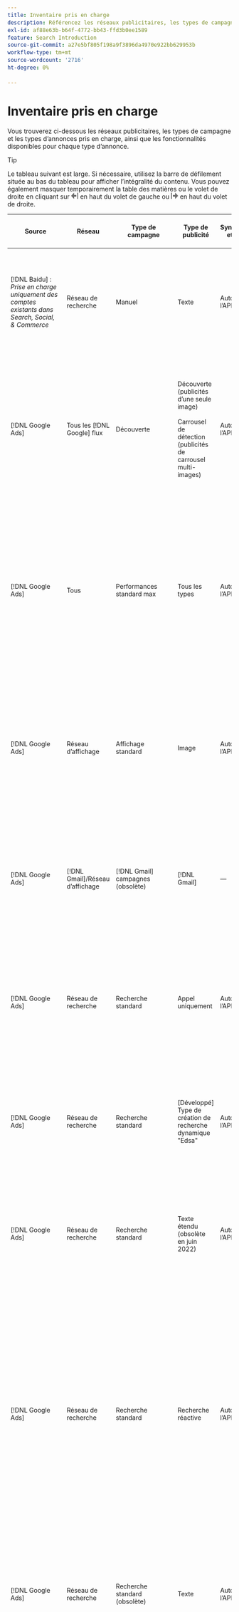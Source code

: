 ```yaml
---
title: Inventaire pris en charge
description: Référencez les réseaux publicitaires, les types de campagne et les types d’annonces pris en charge.
exl-id: af88e63b-b64f-4772-bb43-ffd3b0ee1589
feature: Search Introduction
source-git-commit: a27e5bf805f198a9f3896da4970e922bb629953b
workflow-type: tm+mt
source-wordcount: '2716'
ht-degree: 0%

---
```


# Inventaire pris en charge

Vous trouverez ci-dessous les réseaux publicitaires, les types de campagne et les types d’annonces pris en charge, ainsi que les fonctionnalités disponibles pour chaque type d’annonce.

>[!TIP]
>
>Le tableau suivant est large. Si nécessaire, utilisez la barre de défilement située au bas du tableau pour afficher l’intégralité du contenu. Vous pouvez également masquer temporairement la table des matières ou le volet de droite en cliquant sur ![Masquer le volet de gauche](/help/search-social-commerce/assets/hide-left-pane.png "Masquer le volet de gauche") en haut du volet de gauche ou ![Masquer le volet droit](/help/search-social-commerce/assets/hide-right-pane.png "Masquer le volet droit") en haut du volet de droite.

| Source | Réseau | Type de campagne | Type de publicité | Synchronisation et affichage | Créer/modifier | Suivi[^1] | Optimiser | Rapport[^2] | Prise en charge d’Adobe Analytics[^3] |
|----|----|----|----|----|----|----|----|----|----|
| [!DNL Baidu] : *Prise en charge uniquement des comptes existants dans Search, Social, &amp; Commerce* | Réseau de recherche | Manuel | Texte | Automatique via l’API | Utilisation des [ vues de gestion de campagne ](/help/search-social-commerce/campaign-management/campaigns/campaign-management-options.md) et des [bulksheet](/help/search-social-commerce/campaign-management/bulksheets/bulksheet-about.md) | Oui | Campagnes avec stratégie d&#39;offre CPC manuelle uniquement | Données au niveau de la publicité | Données Analytics vers Search, Social et Commerce<br><br>Données au niveau de l’annonce de Search, Social, &amp; Commerce vers Analytics |
| [!DNL Google Ads] | Tous les [!DNL Google] flux | Découverte | Découverte (publicités d’une seule image)<br><br>Carrousel de détection (publicités de carrousel multi-images) | Automatique via l’API | — | Oui | Dans les portefeuilles hybrides, seules les cibles <br><br>Offres et stratégie d’offre sont définies au niveau de la campagne, ainsi que les budgets de campagne, selon le type d’optimisation. | Données au niveau de la publicité | Données au niveau de la publicité pour Search, Social et Commerce [ à l’aide du code de suivi AMO ID mis à niveau ](/help/integrations/analytics/ids.md#amo-id-formats)[^4]<br><br>Données au niveau de la publicité de Search, Social et Commerce vers Analytics |
| [!DNL Google Ads] | Tous | Performances standard max | Tous les types | Automatique via l’API | Créez/modifiez une campagne et téléchargez des ressources publicitaires dans les paramètres de campagne dans [!UICONTROL Campaigns] > [!UICONTROL Campaigns]<br><br>Seuls les paramètres requis sont disponibles. Pour les paramètres facultatifs et les groupes de liste, connectez-vous à l’éditeur [!DNL [!DNL Google Ads] Ads]. | Oui | Dans les portefeuilles hybrides, seules les cibles de stratégie d’offre <br><br>sont définies au niveau de la campagne, avec les budgets de campagne. | Les données au niveau de la campagne <br><br>Les données pour répertorier les groupes ne sont pas disponibles et le réseau publicitaire ne fournit pas de données au niveau de la publicité. | Données Analytics vers Search, Social et Commerce<br><br>Données de niveau Campaign de Search, Social et Commerce vers Analytics. Nécessite le [code de suivi AMO ID](/help/integrations/analytics/ids.md#amo-id-formats) mis à niveau. |
| [!DNL Google Ads] | Réseau d’affichage | Affichage standard | Image | Automatique via l’API | Modifier l’URL et l’état uniquement à l’aide de [bulksheet](/help/search-social-commerce/campaign-management/bulksheets/bulksheet-about.md) | Oui, lorsque vous ajoutez manuellement des balises de suivi des clics aux modèles de suivi dans le réseau publicitaire. | — | Données au niveau de la publicité, mais pas de données d’affichage publicitaire | Données Analytics vers Search, Social et Commerce<br><br>Données au niveau de la publicité de Search, Social, &amp; Commerce vers Analytics, mais pas de données d’affichage publicitaire |
| [!DNL Google Ads] | [!DNL Gmail]/Réseau d’affichage | [!DNL Gmail] campagnes (obsolète) | [!DNL Gmail] | — | — | — | — | Données héritées au niveau de la campagne uniquement | Données Analytics héritées dans Search, Social et Commerce<br><br>Données héritées au niveau de la campagne de Search, Social et Commerce vers Analytics |
| [!DNL Google Ads] | Réseau de recherche | Recherche standard | Appel uniquement | Automatique via l’API | Utilisation de [ vues de gestion de campagne ](/help/search-social-commerce/campaign-management/campaigns/campaign-management-options.md) | Oui, en utilisant le modèle de suivi et le suffixe de la page d’entrée au niveau du compte ou en les ajoutant manuellement au niveau de l’annonce dans [!DNL [!DNL Google Ads] Ads] Manager | — | Impressions et clics au niveau du groupe publicitaire uniquement à partir du réseau publicitaire ; aucune recette | — |
| [!DNL Google Ads] | Réseau de recherche | Recherche standard | \[Développé\] Type de création de recherche dynamique &quot;Edsa&quot; | Automatique via l’API | Utilisation des [ vues de gestion de campagne ](/help/search-social-commerce/campaign-management/campaigns/campaign-management-options.md) et des [bulksheet](/help/search-social-commerce/campaign-management/bulksheets/bulksheet-about.md) | Oui | Oui<br><br>Pour les groupes publicitaires lorsque la campagne spécifie un domaine de site web ; dans le cas contraire, pour les cibles de recherche dynamique. | Données au niveau de la campagne et du groupe publicitaire <br><br>Le réseau publicitaire ne fournit pas de données au niveau de la publicité. | Données Analytics vers Search, Social et Commerce<br><br>Données de campagne et de groupe publicitaire de Search, Social et Commerce vers Analytics |
| [!DNL Google Ads] | Réseau de recherche | Recherche standard | Texte étendu (obsolète en juin 2022) | Automatique via l’API | Suppression uniquement à l’aide des [vues de gestion de campagne](/help/search-social-commerce/campaign-management/campaigns/campaign-management-options.md), des [feuilles d’envoi groupées](/help/search-social-commerce/campaign-management/bulksheets/bulksheet-about.md) et des [flux de gestion d’inventaire](/help/search-social-commerce/campaign-management/inventory-feeds/inventory-feeds-about.md) | Oui | — | Données au niveau de la publicité | Données Analytics vers Search, Social et Commerce<br><br>Données au niveau de l’annonce de Search, Social, &amp; Commerce vers Analytics |
| [!DNL Google Ads] | Réseau de recherche | Recherche standard | Recherche réactive | Automatique via l’API | Utilisation de [ vues de gestion de campagne ](/help/search-social-commerce/campaign-management/campaigns/campaign-management-options.md), [bulksheet](/help/search-social-commerce/campaign-management/bulksheets/bulksheet-about.md) et [flux de gestion d’inventaire](/help/search-social-commerce/campaign-management/inventory-feeds/inventory-feeds-about.md) | Oui | Oui | Données au niveau de la publicité pour tous les éléments de publicité disponibles<br><br><b>Remarque : </b> [!DNL [!DNL Google Ads] Ads] ne fournit pas de données sur les combinaisons de texte affichées en tant que publicités, en dehors de ses éditeurs natifs. Pour plus d’informations sur la création de rapports pour chaque combinaison de texte, consultez la documentation [[!DNL [!DNL Google Ads] Publicités]](https://support.google.com/google-ads/answer/7684791). | Données Analytics vers Search, Social et Commerce<br><br>Données au niveau de l’annonce de Search, Social, &amp; Commerce vers Analytics |
| [!DNL Google Ads] | Réseau de recherche | Recherche standard (obsolète) | Texte | Automatique via l’API | Modifications de l’état des publicités existantes uniquement à l’aide de [bulksheet](/help/search-social-commerce/campaign-management/bulksheets/bulksheet-about.md) | Oui | Oui | Données au niveau de la publicité | Données Analytics vers Search, Social et Commerce<br><br>Données au niveau de l’annonce de Search, Social, &amp; Commerce vers Analytics |
| [!DNL Google Ads] | Réseau de recherche | Recherche standard | <i>Extension de publicité :</i><br><br>Lien de site (niveau compte, campagne et groupe publicitaire) | Automatique via l’API | Utilisation des [ vues de gestion de campagne ](/help/search-social-commerce/campaign-management/campaigns/campaign-management-options.md) et des [bulksheet](/help/search-social-commerce/campaign-management/bulksheets/bulksheet-about.md) | —<br><br>Les liens de site ont un champ &quot;Modèle de suivi&quot;, mais Search, Social et Commerce mappe les clics et les conversions qui en résultent sur le mot-clé associé, et non sur le lien de site individuel. | — Search, Social et Commerce ne s’optimise pas pour le lien de site. Au lieu de cela, il optimise le mot-clé associé à la publicité dans laquelle le lien de site est inclus. | —<br><br>Les données du mot-clé associé sont disponibles. Dans [!DNL Google Ads], vous pouvez voir les données de performances au niveau du lien de site sur l’onglet [!DNL Campaigns] > [!DNL Ad Extensions] .<br><br>Pour voir les conversions individuelles générées par un clic sur un lien de site, générez un [rapport de transaction](/help/search-social-commerce/reports/management/basic-advanced/transaction-report.md). La valeur de colonne [!UICONTROL Link Type] pour un lien de site est <code>sl:&lt;texte lien de site></code>, par exemple sl:Voir Offres actives. | Données du mot-clé associé uniquement de Search, Social, &amp; Commerce vers Analytics |
| [!DNL Google Ads] | Réseau de recherche | Recherche standard | <i>Autres extensions de publicité : </i><br><br>Callout extension<br><br>Location extension<br><br>Phone extension | Automatique via l’API | Gérez les extensions de légende et de téléphone à l’aide des [vues de gestion de campagne](/help/search-social-commerce/campaign-management/campaigns/campaign-management-options.md).<br><br>Les extensions d’emplacement ne sont pas disponibles ; les associations d’extension d’emplacement existantes sont synchronisées, mais peuvent uniquement être supprimées. | —<br><br>Les liens de site ont un champ &quot;Modèle de suivi&quot;, mais Search, Social et Commerce mappe les clics et les conversions qui en résultent sur le mot-clé associé, et non sur le lien de site individuel.<br><br>Les autres types d’extensions d’annonces n’ont pas d’URL à suivre et Search, Social et Commerce ne peuvent pas leur mapper des données de conversion. | — | —<br><br>[!DNL Google Ads] mappe les clics sur une extension de publicité au mot-clé associé à la publicité dans laquelle l’extension est incluse.<br><br>Les données de clic ou de coût au niveau de l’extension ne sont pas disponibles dans Search, Social et Commerce. Dans [!DNL Google Ads], vous pouvez afficher les données de coût et de clic au niveau de l’extension sur l’onglet [!DNL Campaigns] > [!DNL Ad Extensions] .<br><br>Pour voir quelles conversions individuelles ont résulté d’un clic sur un lien de site, générez un [rapport de transaction](/help/search-social-commerce/reports/management/basic-advanced/transaction-report.md). La colonne [!UICONTROL Link Type] d’un lien de site est <code>sl:&lt;texte du lien de site></code>, par exemple sl:Voir Offres actives. | Données du mot-clé associé uniquement de Search, Social, &amp; Commerce vers Analytics |
| [!DNL Google Ads] | Réseau commercial | shopping standard | Shopping produit (type créatif &quot;Produit&quot;) | Automatique via l’API | La copie de la publicité est générée automatiquement pour les groupes de produits du groupe. Modifiez l’état de la publicité uniquement à l’aide des [feuilles d’envoi groupées](/help/search-social-commerce/campaign-management/bulksheets/bulksheet-about.md) et des [flux de gestion de l’inventaire](/help/search-social-commerce/campaign-management/inventory-feeds/inventory-feeds-about.md)<br><br>Vous pouvez créer des campagnes parentes, des groupes publicitaires et des groupes de produits, et modifiez uniquement leur état à l’aide des [vues de gestion de campagne](/help/search-social-commerce/campaign-management/campaigns/campaign-management-options.md), des [feuilles d’envoi groupées](/help/search-social-commerce/campaign-management/bulksheets/bulksheet-about.md) et des [flux de gestion de l’inventaire](/help/search-social-commerce/campaign-management/inventory-feeds/inventory-feeds-about.md)}. | Oui, lorsque vous ajoutez manuellement des balises de suivi des clics aux modèles de suivi dans le réseau publicitaire. | Oui | Les données au niveau des campagnes, des groupes publicitaires et des groupes de produits [!DNL Google Ads] ne fournissent pas de données de performances au niveau des publicités pour les campagnes d’achat. | Données Analytics vers Search, Social et Commerce<br><br>Campaign -, données de groupe publicitaire et données de groupe de produits de Search, Social et Commerce vers Analytics |
| [!DNL Google Ads] | [!DNL YouTube] | Vidéo | Vidéo | Nécessite [opt-in](/help/search-social-commerce/tools/sync-inventory.md) ; via API<br><br>Informations de base sur la publicité uniquement, sans miniatures | — | Oui, lorsque vous ajoutez manuellement des balises de suivi des clics aux modèles de suivi dans le réseau publicitaire. | Campagnes avec la stratégie d’offre [!UICONTROL Maximize Conversions] dans les portefeuilles hybrides uniquement<br><br>Le portfolio hybride ne doit inclure que [!DNL YouTube] campagnes. | Données au niveau de la campagne et du groupe publicitaire <br><br>Le réseau publicitaire ne fournit pas de données au niveau de la publicité. | Données Analytics vers Search, Social et Commerce<br><br>Données de campagne et de groupe publicitaire de Search, Social et Commerce vers Analytics |
| [!DNL Microsoft Advertising] | Tous | Performances standard max | Tous les types | Automatique via l’API | Créez/modifiez des campagnes dans [!UICONTROL Campaigns] > [!UICONTROL Campaigns]. | Oui | Dans les portefeuilles hybrides, seules les cibles de stratégie d’offre <br><br>sont définies au niveau de la campagne, avec les budgets de campagne. | Données au niveau de la campagne<br><br>Le réseau publicitaire ne fournit pas de données au niveau de la publicité. | — |
| [!DNL Microsoft Advertising] | Réseau d’audience | Types de campagne d’audience :<br><br>&quot;[!UICONTROL Audience (image)]&quot; et &quot;[!UICONTROL Audience] (flux)&quot;) | Responsive<br><br>Inclut des publicités basées sur des images et des publicités basées sur des flux de produits pour le réseau d’audience uniquement | Automatique via l’API | Utilisation des [ vues de gestion de campagne ](/help/search-social-commerce/campaign-management/campaigns/campaign-management-options.md) et des [bulksheet](/help/search-social-commerce/campaign-management/bulksheets/bulksheet-about.md) | Oui | Amélioration des campagnes CPC (eCPC) ; campagnes avec la stratégie d&#39;offre [!UICONTROL Maximize Conversions] dans les portefeuilles hybrides | Données au niveau de la publicité | Données Analytics vers Search, Social et Commerce<br><br>Données au niveau de l’annonce de Search, Social, &amp; Commerce vers Analytics |
| [!DNL Microsoft Advertising] | Réseau d’audience | [!UICONTROL Audience Video] | Responsive | Automatique via l’API | Vous pouvez créer des campagnes et des groupes publicitaires parents à l’aide des [vues de gestion de campagne](/help/search-social-commerce/campaign-management/campaigns/campaign-management-options.md). | Oui | Oui pour les campagnes CPC (eCPC) améliorées<br><br>Non disponible pour les campagnes CPM | Données au niveau de la publicité | Données Analytics vers Search, Social et Commerce<br><br>Données au niveau de l’annonce de Search, Social, &amp; Commerce vers Analytics |
| [!DNL Microsoft Advertising] | Réseau d’audience | [!UICONTROL Audience CTV Video] | Responsive | Automatique via l’API | Vous pouvez créer des campagnes et des groupes publicitaires parents à l’aide des [vues de gestion de campagne](/help/search-social-commerce/campaign-management/campaigns/campaign-management-options.md). | Oui | Oui pour les campagnes CPC (eCPC) améliorées<br><br>Non disponible pour les campagnes CPM | Données au niveau de la publicité | Données Analytics vers Search, Social et Commerce<br><br>Données au niveau de l’annonce de Search, Social, &amp; Commerce vers Analytics |
| [!DNL Microsoft Advertising] | Réseau d’audience | Rechercher | Publicités textuelles étendues avec &quot;[!DNL Prefer Audience Ad Format]&quot; sélectionné | Automatique via l’API | Utilisation de [vues de gestion de campagne](/help/search-social-commerce/campaign-management/campaigns/campaign-management-options.md)<br><br>Aucune prise en charge pour les extensions d’image | Oui | Oui | Données au niveau de la publicité | Données Analytics vers Search, Social et Commerce<br><br>Données au niveau de l’annonce de Search, Social, &amp; Commerce vers Analytics |
| [!DNL Microsoft Advertising] | Audience et réseaux de recherche | Campagnes d&#39;achat pour les marques : <br><br>Brand Shopping : utilise la stratégie d&#39;offre [!UICONTROL Manual CPC]<br><br>Promotions de marque : utilise la stratégie d&#39;offre [!UICONTROL Cost per Sale] | Produit | Automatique via l’API | Vous pouvez créer la campagne parente, le groupe d’annonces et les groupes de produits à l’aide des [vues de gestion de campagne](/help/search-social-commerce/campaign-management/campaigns/campaign-management-options.md). | Oui | Non | Données au niveau du groupe de produits | Données Analytics vers Search, Social et Commerce<br><br>Données au niveau du groupe de produits de Search, Social et Commerce vers Analytics |
| [!DNL Microsoft Advertising] | [!DNL Microsoft Store] | Publicité de magasin | Produit | Automatique via l’API | Vous pouvez créer la campagne parente, le groupe d’annonces et les groupes de produits à l’aide des [vues de gestion de campagne](/help/search-social-commerce/campaign-management/campaigns/campaign-management-options.md). | Oui | Oui pour les campagnes [!UICONTROL Manual CPC]. <br><br>Non disponible pour les campagnes [!UICONTROL Manual CPA]. | Données au niveau du groupe de produits | Données Analytics vers Search, Social et Commerce<br><br>Données au niveau du groupe de produits de Search, Social et Commerce vers Analytics |
| [!DNL Microsoft Advertising] | Réseau de recherche | Rechercher | \[Développé\] Recherche dynamique | Automatique via l’API | Utilisation des [ vues de gestion de campagne ](/help/search-social-commerce/campaign-management/campaigns/campaign-management-options.md) et des [bulksheet](/help/search-social-commerce/campaign-management/bulksheets/bulksheet-about.md) | Oui | Oui | Données au niveau de la publicité | Données Analytics vers Search, Social et Commerce<br><br>Données au niveau de l’annonce de Search, Social, &amp; Commerce vers Analytics |
| [!DNL Microsoft Advertising] | Réseau de recherche | Rechercher | Texte étendu (obsolète en février 2023) | Automatique via l’API | Modifiez l’état des publicités existantes uniquement à l’aide des [vues de gestion de campagne](/help/search-social-commerce/campaign-management/campaigns/campaign-management-options.md), [feuilles d’envoi groupées](/help/search-social-commerce/campaign-management/bulksheets/bulksheet-about.md) et [flux de gestion d’inventaire](/help/search-social-commerce/campaign-management/inventory-feeds/inventory-feeds-about.md) | Oui | Oui | Données au niveau de la publicité | Données Analytics vers Search, Social et Commerce<br><br>Données au niveau de l’annonce de Search, Social, &amp; Commerce vers Analytics |
| [!DNL Microsoft Advertising] | Réseau de recherche | Rechercher | Multimédia | Automatique via l’API | Utilisation de [vues de gestion de campagne](/help/search-social-commerce/campaign-management/campaigns/campaign-management-options.md). Modification de la prise en charge de l’état et des URL uniquement dans [bulksheet](/help/search-social-commerce/campaign-management/bulksheets/bulksheet-about.md) | Oui | Oui | Données au niveau de la publicité | Données Analytics vers Search, Social et Commerce<br><br>Données au niveau de l’annonce de Search, Social, &amp; Commerce vers Analytics |
| [!DNL Microsoft Advertising] | Réseau de recherche | Rechercher | Recherche réactive | Automatique via l’API | Utilisation de [ vues de gestion de campagne ](/help/search-social-commerce/campaign-management/campaigns/campaign-management-options.md), [bulksheet](/help/search-social-commerce/campaign-management/bulksheets/bulksheet-about.md) et [flux de gestion d’inventaire](/help/search-social-commerce/campaign-management/inventory-feeds/inventory-feeds-about.md) | Oui | Oui | Données au niveau de la publicité | Données Analytics vers Search, Social et Commerce<br><br>Données au niveau de l’annonce de Search, Social, &amp; Commerce vers Analytics |
| [!DNL Microsoft Advertising] | Réseau de recherche | Rechercher | Texte standard (obsolète en 2017) | Automatique via l’API | Modifier uniquement à l’aide des [vues de gestion de campagne](/help/search-social-commerce/campaign-management/campaigns/campaign-management-options.md) et des [feuilles d’envoi groupées](/help/search-social-commerce/campaign-management/bulksheets/bulksheet-about.md) | Oui | Oui | Données au niveau de la publicité | Données Analytics vers Search, Social et Commerce<br><br>Données au niveau de l’annonce de Search, Social, &amp; Commerce vers Analytics |
| [!DNL Microsoft Advertising] | Réseau de recherche | Recherche standard | <i>Extension de publicité :</i><br><br>Lien de site (niveau campagne) | Automatique via l’API | Utilisation des [ vues de gestion de campagne ](/help/search-social-commerce/campaign-management/campaigns/campaign-management-options.md) et des [bulksheet](/help/search-social-commerce/campaign-management/bulksheets/bulksheet-about.md) | —<br><br>Les liens de site au niveau de la campagne ont un champ &quot;[!UICONTROL Tracking Template]&quot;, mais Search, Social et Commerce mappe les clics et les conversions qui en résultent sur le mot-clé associé, et non sur le lien de site individuel. | —<br><br>La recherche, Social et Commerce ne s’optimise pas par rapport au lien de site. Au lieu de cela, il optimise le mot-clé associé à la publicité dans laquelle le lien de site est inclus. | —<br><br>Les données du mot-clé associé sont disponibles. Pour les données de performances au niveau du lien de site, utilisez l’éditeur de publicités [!DNL Microsoft Advertising].<br><br>Pour identifier les conversions individuelles résultant d’un clic sur un lien de site, générez un rapport [Rapport de transaction](/help/search-social-commerce/reports/management/basic-advanced/transaction-report.md). La colonne [!UICONTROL Link Type] d’un lien de site est <code>sl:&lt;texte du lien de site></code>, par exemple sl:Voir Offres actives. | Données du mot-clé associé uniquement de Search, Social, &amp; Commerce vers Analytics |
| [!DNL Microsoft Advertising] | Réseau commercial | Standard Shopping | Produit | Automatique via l’API | Les lignes de promotion utilisent uniquement les [vues de gestion de campagne](/help/search-social-commerce/campaign-management/campaigns/campaign-management-options.md) et les [feuilles d’envoi groupées](/help/search-social-commerce/campaign-management/bulksheets/bulksheet-about.md) ; les publicités sont générées automatiquement. Vous pouvez créer la campagne parente, le groupe d’annonces et les groupes de produits à l’aide des [vues de gestion de campagne](/help/search-social-commerce/campaign-management/campaigns/campaign-management-options.md), des [feuilles d’envoi groupées](/help/search-social-commerce/campaign-management/bulksheets/bulksheet-about.md) et des [flux de gestion de stock](/help/search-social-commerce/campaign-management/inventory-feeds/inventory-feeds-about.md). | Oui, lorsque vous ajoutez manuellement des balises de suivi des clics aux modèles de suivi dans le réseau publicitaire. | Oui | Données au niveau de la publicité <br><br> Pour identifier les conversions individuelles résultant d’un clic sur une publicité d’achat, générez un [rapport de transaction](/help/search-social-commerce/reports/management/basic-advanced/transaction-report.md) ; la colonne [!UICONTROL Link Type] d’une liste de produits est `pla:&lt;product ID&gt;`, par exemple pla:8525822. | Données Analytics vers Search, Social et Commerce<br><br>Données au niveau de l’annonce de Search, Social, &amp; Commerce vers Analytics |
| [!DNL Microsoft Advertising] | Magasin : shopping intelligent | Smart Shopping (fonctionnalité Beta dans Search, Social et Commerce) | Produit | Automatique via l’API par défaut, mais peut être [ exclu](/help/search-social-commerce/tools/sync-inventory.md) | — | Oui, lorsque vous ajoutez manuellement des balises de suivi des clics aux modèles de suivi dans le réseau publicitaire. | Les campagnes de recherche avec les stratégies d’offre [!UICONTROL Maximize Conversion Value] et [!UICONTROL tROAS] dans les portefeuilles hybrides uniquement<br><br>L’objectif ne doit inclure que [!DNL Adobe] mesures et vous devez activer le téléchargement des objectifs Search, Social et Commerce vers [!DNL Microsoft Advertising]. | Données au niveau de la publicité <br><br> Pour identifier les conversions individuelles résultant d’un clic sur une publicité d’achat, générez un [rapport de transaction](/help/search-social-commerce/reports/management/basic-advanced/transaction-report.md) ; la colonne [!UICONTROL Link Type] d’une liste de produits est `pla:&lt;product ID&gt;`, par exemple pla:8525822. | Données Analytics vers Search, Social et Commerce<br><br>Données au niveau de l’annonce de Search, Social, &amp; Commerce vers Analytics |
| [!DNL Naver] | Réseau de recherche | Site Web | Texte | —<br><br>Aucune synchronisation, mais vous pouvez répliquer manuellement la structure du compte et charger des mesures de trafic quotidiennes pour l’attribution de création de rapports et de conversion.<br><br>Voir &quot;[Implémentation [!DNL Naver] comptes de suivi uniquement](/help/search-social-commerce/campaign-management/naver-tracking-only-account-implement.md)&quot;. | —<br><br>Vous pouvez répliquer/modifier manuellement la structure du compte à l’aide des [modèles de feuille d’envoi groupé](/help/search-social-commerce/campaign-management/bulksheets/bulksheet-about.md). | Oui, lorsque vous ajoutez des balises de suivi des clics aux paramètres de mots-clés dans le réseau publicitaire. | —<br><br>Aucune offre | Données au niveau de la publicité | Données Analytics dans Search, Social et Commerce, mais pas inversement |
| [!DNL Pinterest] (La prise en charge des synchronisations a pris fin en 2022) | Réseau de recherche | Campagnes de trafic avec des emplacements de recherche uniquement et groupes publicitaires avec ciblage de mots-clés | Epingle promue | —<br><br>Les informations de compte héritées jusqu’au 21 juillet 2022 sont disponibles en lecture seule. | — | — | — | Impressions et clics au niveau de la publicité hérités uniquement de Pinterest, mais sans recettes, qui ont été synchronisés jusqu’au 21 juillet 2022. | Données Analytics dans Search, Social et Commerce, mais pas inversement |
| [!DNL Yahoo! Display Network] | Réseau d’affichage | Affichage | Bannière, image réactive | Automatique via l’API, mais en lecture seule | — | Oui, lorsque vous ajoutez manuellement des balises de suivi des clics aux modèles de suivi dans le réseau publicitaire. | Campagnes avec [!UICONTROL Manual CPC] stratégie d’offre uniquement<br><br>La même offre s’applique à toutes les publicités d’un groupe publicitaire. | Données au niveau de la publicité | Données Analytics vers Search, Social et Commerce<br><br>Données au niveau de l’annonce de Search, Social, &amp; Commerce vers Analytics |
| [!DNL Yahoo! Display Network] | Réseau de recherche | Rechercher | Texte (long et court) | Automatique via l’API | — | Oui, lorsque vous ajoutez manuellement des balises de suivi des clics aux modèles de suivi dans le réseau publicitaire. | Campagnes avec une stratégie d’offre CPC manuelle uniquement<br><br>La même offre s’applique à toutes les publicités d’un groupe publicitaire. | Données au niveau de la publicité | Données Analytics vers Search, Social et Commerce<br><br>Données au niveau de l’annonce de Search, Social, &amp; Commerce vers Analytics |
| [!DNL Yahoo! Japan Ads] | Réseau de recherche | Recherche sponsorisée | Texte étendu<br><br> (Publicités héritées uniquement ; obsolètes en septembre 2022 au lieu de la recherche réactive) | Automatique via l’API | Supprimer uniquement à l’aide des [vues de gestion de campagne](/help/search-social-commerce/campaign-management/campaigns/campaign-management-options.md), des [feuilles d’envoi groupées](/help/search-social-commerce/campaign-management/bulksheets/bulksheet-about.md) et des [flux de gestion d’inventaire](/help/search-social-commerce/campaign-management/inventory-feeds/inventory-feeds-about.md) | Oui | Campagnes avec une stratégie d&#39;offre [!UICONTROL Manual CPC] uniquement | Données au niveau de la publicité | Données Analytics vers Search, Social et Commerce<br><br>Données au niveau de l’annonce de Search, Social, &amp; Commerce vers Analytics |
| [!DNL Yahoo! Japan Ads] | Réseau de recherche | Recherche sponsorisée | Recherche réactive | Automatique via l’API | — | Oui, lorsque vous ajoutez manuellement des balises de suivi des clics dans le réseau publicitaire | Campagnes avec une stratégie d&#39;offre [!UICONTROL Manual CPC] uniquement | Données au niveau de la publicité | Données Analytics vers Search, Social et Commerce<br><br>Données au niveau de l’annonce de Search, Social, &amp; Commerce vers Analytics |
| [!DNL Yahoo! Japan Ads] | Réseau de recherche | Recherche sponsorisée | Publicités texte standard (obsolètes en 2017) | Automatique via l’API | Supprimer uniquement à l’aide de [bulksheet](/help/search-social-commerce/campaign-management/bulksheets/bulksheet-about.md) | Oui | Campagnes avec une stratégie d&#39;offre [!UICONTROL Manual CPC] uniquement | Données au niveau de la publicité | Données Analytics vers Search, Social et Commerce<br><br>Données au niveau de l’annonce de Search, Social, &amp; Commerce vers Analytics |
| [!DNL Yahoo Native] (La prise en charge des synchronisations a pris fin en 2022) | Réseau natif | Native | Texte | —<br><br>Les informations de compte héritées jusqu’au 10 mars 2022 sont disponibles en lecture seule. | — | — | — | —<br><br>Données héritées au niveau de la publicité synchronisées jusqu’au 10 mars 2022. | Données Analytics dans Search, Social et Commerce, mais pas inversement |
| [!DNL Yandex] | Réseau de recherche | Rechercher | Texte | Automatique via l’API | Utilisation de [ vues de gestion de campagne ](/help/search-social-commerce/campaign-management/campaigns/campaign-management-options.md), [bulksheet](/help/search-social-commerce/campaign-management/bulksheets/bulksheet-about.md) et [flux de gestion d’inventaire](/help/search-social-commerce/campaign-management/inventory-feeds/inventory-feeds-about.md) | Oui | Campagnes avec stratégie d&#39;offre CPC uniquement | Données au niveau de la publicité | Données Analytics vers Search, Social et Commerce<br><br>Données au niveau de l’annonce de Search, Social, &amp; Commerce vers Analytics |
| [!DNL Yandex] | Réseau d’affichage | Affichage/Contenu | Texte | Automatique via l’API | Utilisation de [ vues de gestion de campagne ](/help/search-social-commerce/campaign-management/campaigns/campaign-management-options.md), [bulksheet](/help/search-social-commerce/campaign-management/bulksheets/bulksheet-about.md) et [flux de gestion d’inventaire](/help/search-social-commerce/campaign-management/inventory-feeds/inventory-feeds-about.md) | Oui | Campagnes avec stratégie d&#39;offre CPC uniquement | Données au niveau de la publicité | Données Analytics vers Search, Social et Commerce<br><br>Données au niveau de l’annonce de Search, Social, &amp; Commerce vers Analytics |

[^1] : pour la plupart des réseaux publicitaires et des types de campagne, lorsque vous activez les paramètres de suivi &quot;[!UICONTROL EF Redirect]&quot; et &quot;[!UICONTROL Auto Upload]&quot; pour une campagne active (définis au niveau de la campagne ou hérités des paramètres du compte), Search, Social et Commerce crée et télécharge automatiquement les URL de suivi des composants du groupe publicitaire sur le réseau publicitaire chaque fois qu’il se synchronise avec celui-ci. Dans le cas contraire, vous devez générer les URL de suivi et les ajouter aux paramètres du compte, de la campagne ou du composant de campagne. Voir &quot;[Quand et comment générer des URL de suivi des clics par réseau publicitaire et objet](/help/search-social-commerce/tracking/click-tracking-ways-to-generate.md)&quot;.

[^2] : voir &quot;Types de portefeuille éligibles par stratégie d’offre de campagne&quot; dans le Guide d’optimisation, disponible dans Search, Social et Commerce.

[^3] : nécessite une intégration avec Adobe Analytics. Voir &quot;[Présentation d’Analytics for Adobe Advertising](https://experienceleague.adobe.com/docs/advertising/integrations/analytics/overview.html)&quot;.

[^4] : [!DNL Analytics] les données sont envoyées à Search, Social et Commerce à l’aide du paramètre de suivi AMO ID mis à niveau (commençant par `s_kwcid`), quel que soit le format AMO ID que vous utilisez normalement pour le compte. Si vous utilisez normalement l’ancienne version de l’AMO ID, nous vous recommandons d’effectuer une mise à niveau vers le nouveau format AMO ID pour une expérience optimale. Cependant, même si vos données de clics/coûts et vos données de recettes sont suivies à l’aide de différents AMO ID, les deux ensembles de données sont entièrement classifiés et agrégés sous la même campagne et le même compte.
